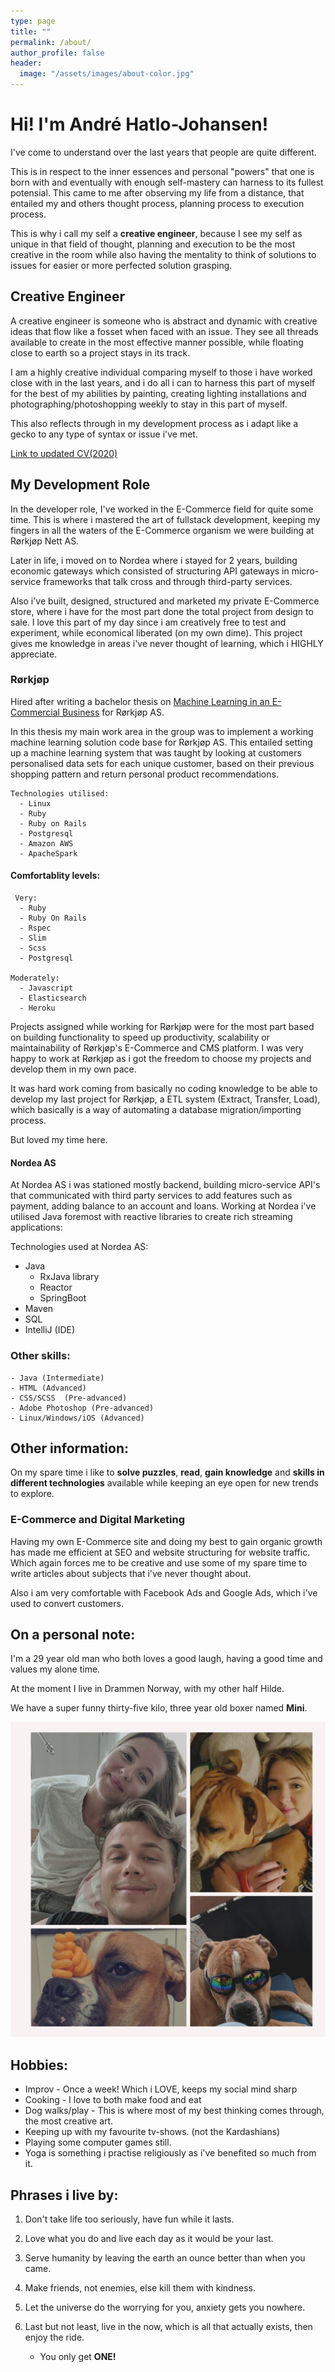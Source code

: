 ```yaml
---
type: page
title: ""
permalink: /about/
author_profile: false
header:
  image: "/assets/images/about-color.jpg"
---
```


# Hi! I'm André Hatlo-Johansen!

I've come to understand over the last years that people are quite different.

This is in respect to the inner essences and personal "powers" that one is born with and eventually with enough self-mastery can harness to its fullest potensial. This came to me after observing my life from a distance, that entailed my and others thought process, planning process to execution process.

This is why i call my self a **creative engineer**, because I see my self as unique in that field of thought, planning and execution to be the most creative in the room while also having the mentality to think of solutions to issues for easier or more perfected solution grasping.

## Creative Engineer

A creative engineer is someone who is abstract and dynamic with creative ideas that flow like a fosset when faced with an issue. They see all threads available to create in the most effective manner possible, while floating close to earth so a project stays in its track.

I am a highly creative individual comparing myself to those i have worked close with in the last years, and i do all i can to harness this part of myself for the best of my abilities by painting, creating lighting installations and photographing/photoshopping weekly to stay in this part of myself.

This also reflects through in my development process as i adapt like a gecko to any type of syntax or issue i've met.

[Link to updated CV(2020)](https://drive.google.com/file/d/1hsQ-YoPXCy-37s0ataECXT1CD7Bl_IAi/view)

## My Development Role

In the developer role, I've worked in the E-Commerce field for quite some time. This is where i mastered the art of fullstack development, keeping my fingers in all the waters of the E-Commerce organism we were building at Rørkjøp Nett AS.

Later in life, i moved on to Nordea where i stayed for 2 years, building economic gateways which consisted of structuring API gateways in micro-service frameworks that talk cross and through third-party services.

Also i've built, designed, structured and marketed my private E-Commerce store, where i have for the most part done the total project from design to sale. I love this part of my day since i am creatively free to test and experiment, while economical liberated (on my own dime). This project gives me knowledge in areas i've never thought of learning, which i HIGHLY appreciate.

### Rørkjøp

Hired after writing a bachelor thesis on [Machine Learning in an E-Commercial Business](https://drive.google.com/open?id=1ZTvTA2Uo2WnMI_grts0aJcPWlR_Hje06) for Rørkjøp AS.

In this thesis my main work area in the group was to implement a working machine learning solution code base for Rørkjøp AS. This entailed setting up a machine learning system that was taught by looking at customers personalised data sets for each unique customer, based on their previous shopping pattern and return personal product recommendations.

    Technologies utilised:
      - Linux
      - Ruby
      - Ruby on Rails
      - Postgresql
      - Amazon AWS
      - ApacheSpark

#### Comfortablity levels:

     Very:
      - Ruby
      - Ruby On Rails
      - Rspec
      - Slim
      - Scss
      - Postgresql

    Moderately:
      - Javascript
      - Elasticsearch
      - Heroku

Projects assigned while working for Rørkjøp were for the most part based on building functionality to speed up productivity, scalability or maintainability of Rørkjøp's E-Commerce and CMS platform. I was very happy to work at Rørkjøp as i got the freedom to choose my projects and develop them in my own pace.

It was hard work coming from basically no coding knowledge to be able to develop my last project for Rørkjøp, a ETL system (Extract, Transfer, Load), which basically is a way of automating a database migration/importing process.  

But loved my time here.

#### Nordea AS

At Nordea AS i was stationed mostly backend, building micro-service API's that communicated with third party services to add features such as payment, adding balance to an account and loans. Working at Nordea i've utilised Java foremost with reactive libraries to create rich streaming applications:

Technologies used at Nordea AS:

- Java
  - RxJava library
  - Reactor
  - SpringBoot
- Maven
- SQL
- IntelliJ (IDE)

### Other skills:

    - Java (Intermediate)
    - HTML (Advanced)
    - CSS/SCSS  (Pre-advanced)
    - Adobe Photoshop (Pre-advanced)
    - Linux/Windows/iOS (Advanced)

## Other information:

On my spare time i like to **solve puzzles**, **read**, **gain knowledge** and **skills in different technologies** available while keeping an eye open for new trends to explore.

### E-Commerce and Digital Marketing

Having my own E-Commerce site and doing my best to gain organic growth has made me efficient at SEO and website structuring for website traffic. Which again forces me to be creative and use some of my spare time to write articles about subjects that i've never thought about.

Also i am very comfortable with Facebook Ads and Google Ads, which i've used to convert customers.

## On a personal note:

I'm a 29 year old man who both loves a good laugh, having a good time and values my alone time.

At the moment I live in Drammen Norway, with my other half Hilde.

We have a super funny thirty-five kilo, three year old boxer named **Mini**.

<img src="/assets/images/fam.jpg" alt="my family"/>

## Hobbies:

- Improv - Once a week! Which i LOVE, keeps my social mind sharp
- Cooking - I love to both make food and eat
- Dog walks/play - This is where most of my best thinking comes through, the most creative art.
- Keeping up with my favourite tv-shows. (not the Kardashians)
- Playing some computer games still.
- Yoga is something i practise religiously as i've benefited so much from it.

## Phrases i live by:

1. Don't take life too seriously, have fun while it lasts.

2. Love what you do and live each day as it would be your last.

3. Serve humanity by leaving the earth an ounce better than when you came.

4. Make friends, not enemies, else kill them with kindness.

5. Let the universe do the worrying for you, anxiety gets you nowhere.

6. Last but not least, live in the now, which is all that actually exists, then enjoy the ride.
   - You only get **ONE!**
